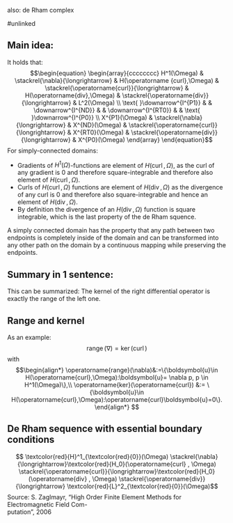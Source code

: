 also: de Rham complex

#unlinked 


## Main idea:
It holds that:
$$\begin{equation}
\begin{array}{cccccccc}
H^1(\Omega) & \stackrel{\nabla}{\longrightarrow} & H(\operatorname {curl},\Omega) & \stackrel{\operatorname{curl}}{\longrightarrow} & H(\operatorname{div},\Omega) & \stackrel{\operatorname{div}}{\longrightarrow} & L^2(\Omega) \\
\text{ }\downarrow^{I^{P1}} & & \downarrow^{I^{ND}} & & \downarrow^{I^{RT0}} & & \text{ }\downarrow^{I^{P0}} \\
X^{P1}(\Omega) & \stackrel{\nabla}{\longrightarrow} & X^{ND}(\Omega) & \stackrel{\operatorname{curl}}{\longrightarrow} & X^{RT0}(\Omega) & \stackrel{\operatorname{div}}{\longrightarrow} & X^{P0}(\Omega)
\end{array}
\end{equation}$$
For simply-connected domains:
- Gradients of $H^1(\Omega)$-functions are element of $H(\operatorname{curl},\Omega)$, as the curl of any gradient is $0$ and therefore square-integrable and therefore also element of $H(\operatorname{curl},\Omega)$.
- Curls of $H(\operatorname{curl},\Omega)$ functions are element of $H(\operatorname{div},\Omega)$ as the divergence of any curl is $0$ and therefore also square-integrable and hence an element of $H(\operatorname{div},\Omega)$.
- By definition the divergence of an $H(\operatorname{div},\Omega)$ function is square integrable, which is the last property of the de Rham squence.

A simply connected domain has the property that any path between two endpoints is completely inside of the domain and can be transformed into any other path on the domain by a continuous mapping while preserving the endpoints.


## Summary in 1 sentence:
This can be summarized: The kernel of the right differential operator is exactly the range of the left one.


## Range and kernel
As an example:
$$\operatorname{range}(\nabla) = \operatorname{ker}(\operatorname{curl})$$
with 
$$\begin{align*}
\operatorname{range}(\nabla)&:=\{\boldsymbol{u}\in H(\operatorname{curl},\Omega):\boldsymbol{u}= \nabla p, p \in H^1(\Omega)\},\\
\operatorname{ker}(\operatorname{curl}) &:= \{\boldsymbol{u}\in H(\operatorname{curl},\Omega):\operatorname{curl}\boldsymbol{u}=0\}.
\end{align*}
$$


## De Rham sequence with essential boundary conditions
$$
\textcolor{red}{H}^1_{\textcolor{red}{0}}(\Omega) \stackrel{\nabla}{\longrightarrow}\textcolor{red}{H_0}(\operatorname{curl} , \Omega) \stackrel{\operatorname{curl}}{\longrightarrow}\textcolor{red}{H_0}(\operatorname{div} , \Omega) \stackrel{\operatorname{div}}{\longrightarrow} \textcolor{red}{L}^2_{\textcolor{red}{0}}(\Omega)$$
Source: S. Zaglmayr, “High Order Finite Element Methods for Electromagnetic Field Com-  
putation”, 2006



